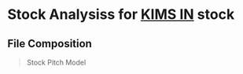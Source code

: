 # Stock Analysiss for [KIMS IN](https://www.screener.in/company/KIMS/consolidated/) stock

## File Composition

> Stock Pitch
> Model

